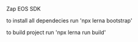 Zap EOS SDK

to install all dependecies run 'npx lerna bootstrap'

to build project run 'npx lerna run build'
